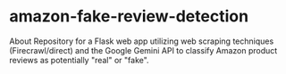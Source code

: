 # amazon-fake-review-detection
About Repository for a Flask web app utilizing web scraping techniques (Firecrawl/direct) and the Google Gemini API to classify Amazon product reviews as potentially "real" or "fake".
